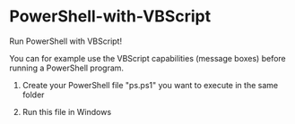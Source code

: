 # PowerShell-with-VBScript
Run PowerShell with VBScript!

You can for example use the VBScript capabilities (message boxes) before running a PowerShell program.

1) Create your PowerShell file "ps.ps1" you want to execute in the same folder

2) Run this file in Windows
